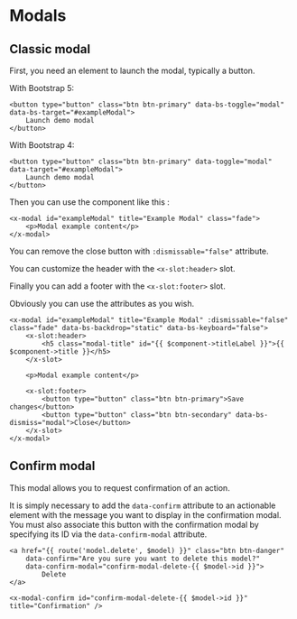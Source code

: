 Modals
======

Classic modal
-------------

First, you need an element to launch the modal, typically a button.

With Bootstrap 5:

```blade
<button type="button" class="btn btn-primary" data-bs-toggle="modal" data-bs-target="#exampleModal">
    Launch demo modal
</button>
```

With Bootstrap 4:

```blade
<button type="button" class="btn btn-primary" data-toggle="modal" data-target="#exampleModal">
    Launch demo modal
</button>
```

Then you can use the component like this :

```blade
<x-modal id="exampleModal" title="Example Modal" class="fade">
    <p>Modal example content</p>
</x-modal>
```

You can remove the close button with `:dismissable="false"` attribute.

You can customize the header with the `<x-slot:header>` slot.

Finally you can add a footer with the `<x-slot:footer>` slot.

Obviously you can use the attributes as you wish.

```blade
<x-modal id="exampleModal" title="Example Modal" :dismissable="false" class="fade" data-bs-backdrop="static" data-bs-keyboard="false">
    <x-slot:header>
        <h5 class="modal-title" id="{{ $component->titleLabel }}">{{ $component->title }}</h5>
    </x-slot>

    <p>Modal example content</p>

    <x-slot:footer>
        <button type="button" class="btn btn-primary">Save changes</button>
        <button type="button" class="btn btn-secondary" data-bs-dismiss="modal">Close</button>
    </x-slot>
</x-modal>
```

Confirm modal
-------------

This modal allows you to request confirmation of an action.

It is simply necessary to add the `data-confirm` attribute to an actionable element with the message you want to display in the confirmation modal. You must also associate this button with the confirmation modal by specifying its ID via the `data-confirm-modal` attribute.


```blade
<a href="{{ route('model.delete', $model) }}" class="btn btn-danger"
    data-confirm="Are you sure you want to delete this model?"
    data-confirm-modal="confirm-modal-delete-{{ $model->id }}">
        Delete
</a>

<x-modal-confirm id="confirm-modal-delete-{{ $model->id }}" title="Confirmation" />
```

